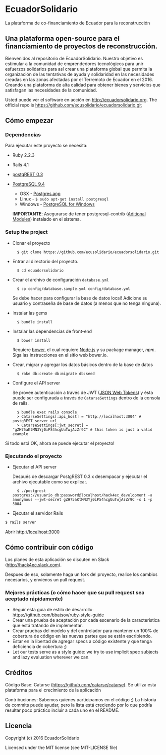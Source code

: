 # EcuadorSolidario

La plataforma de co-financiamiento de Ecuador para la reconstrucción

## Una plataforma open-source para el financiamiento de proyectos de reconstrucción.

Bienvenidos al repositorio de EcuadorSolidario.
Nuestro objetivo es estimular a la comunidad de emprendedores tecnológicos para unir esfuerzos solidarios para así crear una plataforma global que permita la organización de las tentativas de ayuda y solidaridad en las necesidades creadas en las zonas afectadas por el Terremoto de Ecuador en el 2016. Creando una plataforma de alta calidad para obtener bienes y servicios que satisfagan las necesidades de la comunidad.

Usted puede ver el software en acción en http://ecuadorsolidario.org.
The official repo is https://github.com/ecusolidario/ecuadorsolidario.git

## Cómo empezar

### Dependencias

Para ejecutar este proyecto se necesita:

* Ruby 2.2.3

* Rails 4.1

* [postgREST 0.3](https://github.com/begriffs/postgrest/releases/tag/v0.3.0.3)

* [PostgreSQL 9.4](http://www.postgresql.org/)
  * OSX - [Postgres.app](http://postgresapp.com/)
  * Linux - `$ sudo apt-get install postgresql`
  * Windows - [PostgreSQL for Windows](http://www.postgresql.org/download/windows/)

  **IMPORTANTE**: Asegurarse de tener postgresql-contrib ([Aditional Modules](http://www.postgresql.org/docs/9.3/static/contrib.html)) instalado en el sistema.

### Setup the project

* Clonar el proyecto

        $ git clone https://github.com/ecusolidario/ecuadorsolidario.git

* Entrar al directorio del proyecto.

        $ cd ecuadorsolidario

* Crear el archivo de configuración `database.yml`

        $ cp config/database.sample.yml config/database.yml

    Se debe hacer para configurar la base de datos local!
    Adicione su usuario y contraseña de base de datos (a menos que no tenga ninguna).

* Instalar las gems

        $ bundle install

* Instalar las dependencias de front-end

        $ bower install

    Requiere [bower](http://bower.io/#install-bower), el cual requiere [Node.js](https://nodejs.org/download/) y su package manager, *npm*. Siga las instrucciones en el sitio web bower.io.

* Crear, migrar y agregar los datos básicos dentro de la base de datos

        $ rake db:create db:migrate db:seed

* Configure el API server

	Se provee autenticación a través de JWT ([JSON Web Tokens](http://jwt.io/)) y ésta puede ser configurada a través de `CatarseSettings` dentro de la consola de rails.

		$ bundle exec rails console
		> CatarseSettings[:api_host] = "http://localhost:3004" # postgREST server url
		> CatarseSettings[:jwt_secret] = "gZH75aKtMN3Yj0iPS4hcgUuTwjAzZr9C" # this token is just a valid example

Si todo está OK, ahora se puede ejecutar el proyecto!

### Ejecutando el proyecto

* Ejecutar el API server

	Después de descargar PostgREST 0.3.x desempacar y ejecutar el archivo ejecutable como se explica:.

		$ ./postgrest postgres://usuario_db:password@localhost/hack4ec_development -a anonymous --jwt-secret gZH75aKtMN3Yj0iPS4hcgUuTwjAzZr9C -s 1 -p 3004

* Ejecutar el servidor Rails
```bash
$ rails server
```

Abrir [http://localhost:3000](http://localhost:3000)

## Cómo contribuir con código

Los planes de esta aplicación se discuten en Slack (http://hack4ec.slack.com).

Despues de eso, solamente haga un fork del proyecto, realice los cambios necesarios, y envíenos un pull request.

### Mejores prácticas (o cómo hacer que su pull request sea aceptado rápidamente)

* Seguir esta guía de estilo de desarrollo: https://github.com/bbatsov/ruby-style-guide
* Crear una prueba de aceptación por cada escenario de la característica que está tratando de implementar.
* Crear pruebas del modelo y del controlador para mantener un 100% de cobertura de código en las nuevas partes que se están escribiendo.
* Estar en la libertad de agregar specs a código existente y que tenga deficiencia de cobertura ;)
* Let our tests serve as a style guide: we try to use implicit spec subjects and lazy evaluation wherever we can.

## Créditos

Código Base: Catarse (https://github.com/catarse/catarse). Se utiliza esta plataforma para el crecimiento de la aplicación

Contribuciones: Sabemos quienes participamos en el código ;) La historia de commits puede ayudar, pero la lista está creciendo por lo que podría resultar poco práctico incluir a cada uno en el README.

## Licencia

Copyright (c) 2016 EcuadorSolidario

Licensed under the MIT license (see MIT-LICENSE file)
